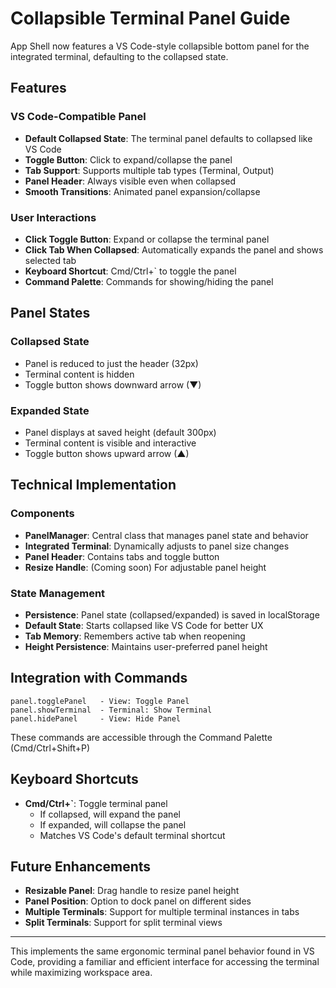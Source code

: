 # Collapsible Terminal Panel Guide

App Shell now features a VS Code-style collapsible bottom panel for the integrated terminal, defaulting to the collapsed state.

## Features

### VS Code-Compatible Panel

- **Default Collapsed State**: The terminal panel defaults to collapsed like VS Code
- **Toggle Button**: Click to expand/collapse the panel
- **Tab Support**: Supports multiple tab types (Terminal, Output)
- **Panel Header**: Always visible even when collapsed
- **Smooth Transitions**: Animated panel expansion/collapse

### User Interactions

- **Click Toggle Button**: Expand or collapse the terminal panel
- **Click Tab When Collapsed**: Automatically expands the panel and shows selected tab
- **Keyboard Shortcut**: Cmd/Ctrl+\` to toggle the panel
- **Command Palette**: Commands for showing/hiding the panel

## Panel States

### Collapsed State

- Panel is reduced to just the header (32px)
- Terminal content is hidden
- Toggle button shows downward arrow (▼)

### Expanded State

- Panel displays at saved height (default 300px)
- Terminal content is visible and interactive
- Toggle button shows upward arrow (▲)

## Technical Implementation

### Components

- **PanelManager**: Central class that manages panel state and behavior
- **Integrated Terminal**: Dynamically adjusts to panel size changes
- **Panel Header**: Contains tabs and toggle button
- **Resize Handle**: (Coming soon) For adjustable panel height

### State Management

- **Persistence**: Panel state (collapsed/expanded) is saved in localStorage
- **Default State**: Starts collapsed like VS Code for better UX
- **Tab Memory**: Remembers active tab when reopening
- **Height Persistence**: Maintains user-preferred panel height

## Integration with Commands

```
panel.togglePanel   - View: Toggle Panel
panel.showTerminal  - Terminal: Show Terminal
panel.hidePanel     - View: Hide Panel
```

These commands are accessible through the Command Palette (Cmd/Ctrl+Shift+P)

## Keyboard Shortcuts

- **Cmd/Ctrl+\`**: Toggle terminal panel
  - If collapsed, will expand the panel
  - If expanded, will collapse the panel
  - Matches VS Code's default terminal shortcut

## Future Enhancements

- **Resizable Panel**: Drag handle to resize panel height
- **Panel Position**: Option to dock panel on different sides
- **Multiple Terminals**: Support for multiple terminal instances in tabs
- **Split Terminals**: Support for split terminal views

---

This implements the same ergonomic terminal panel behavior found in VS Code, providing a familiar and efficient interface for accessing the terminal while maximizing workspace area.
